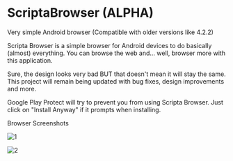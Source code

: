 # ScriptaBrowser (ALPHA)
Very simple Android browser (Compatible with older versions like 4.2.2)

Scripta Browser is a simple browser for Android devices to do basically (almost) everything.
You can browse the web and... well, browser more with this application.

Sure, the design looks very bad BUT that doesn't mean it will stay the same. This project will remain being updated with bug fixes, design improvements and more.

Google Play Protect will try to prevent you from using Scripta Browser. Just click on "Install Anyway" if it prompts when installing.

Browser Screenshots

![1](https://telegra.ph/file/abb7a0dac1fa48f375723.png)

![2](https://telegra.ph/file/7e4d65f8e6879f1db4894.png)

